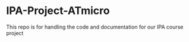 # IPA-Project-ATmicro
This repo is for handling the code and documentation for our IPA course project
